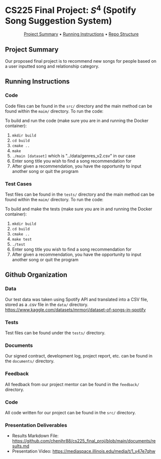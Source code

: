 # CS225 Final Project: $S^{4}$ (Spotify Song Suggestion System)
<p align="center">
  <a href="#project-summary">Project Summary</a> •
  <a href="#running-instructions">Running Instructions</a> •
  <a href="#repo-structure">Repo Structure</a>
</p>

## Project Summary

Our proposed final project is to recommend new songs for people based on a user inputted song and relationship category.

## Running Instructions

### Code

Code files can be found in the `src/` directory and the main method can be found within the `maim/` directory. To run the code:

To build and run the code (make sure you are in and running the Docker container):
1. `mkdir build`
2. `cd build`
3. `cmake ..`
4. `make`
5. `./main [dataset]` which is "../data/genres_v2.csv" in our case
6. Enter song title you wish to find a song recommendation for
7. After given a recommendation, you have the opportunity to input another song or quit the program

### Test Cases
Test files can be found in the `tests/` directory and the main method can be found within the `maim/` directory. To run the code:

To build and make the tests (make sure you are in and running the Docker container):
1. `mkdir build`
2. `cd build`
3. `cmake ..`
4. `make test`
5. `./test`
6. Enter song title you wish to find a song recommendation for
7. After given a recommendation, you have the opportunity to input another song or quit the program


## Github Organization 

### Data

Our test data was taken using Spotify API and translated into a CSV file, stored as a .csv file in the `data/` directory.
https://www.kaggle.com/datasets/mrmorj/dataset-of-songs-in-spotify

### Tests

Test files can be found under the `tests/` directory.

### Documents

Our signed contract, development log, project report, etc. can be found in the `documents/` directory.

### Feedback

All feedback from our project mentor can be found in the `feedback/` directory.

### Code
All code written for our project can be found in the `src/` directory.

### Presentation Deliverables
- Results Markdown File: https://github.com/chenjhr88/cs225_final_proj/blob/main/documents/results.md
- Presentation Video: https://mediaspace.illinois.edu/media/t/1_y47e7qhw


